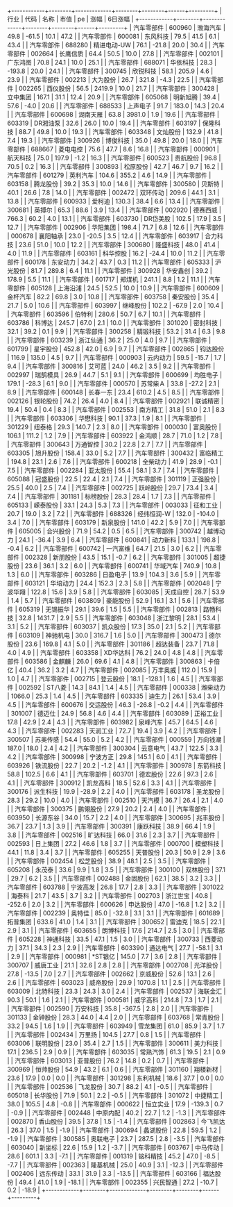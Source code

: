 +------------+--------+-------------+--------+--------+------+---------+
|    行业    |  代码  |    名称     |  市值  |   pe   | 涨幅 | 6日涨幅 |
+------------+--------+-------------+--------+--------+------+---------+
| 汽车零部件 | 600960 |  渤海汽车   |  49.8  | -61.5  | 10.1 |  47.2   |
| 汽车零部件 | 600081 |  东风科技   |  79.5  |  41.5  | 6.1  |  43.4   |
| 汽车零部件 | 688280 | 精进电动-UW |  76.1  | -21.8  | 20.0 |  30.4   |
| 汽车零部件 | 002664 |  长鹰信质   |  64.4  |  50.5  | 10.0 |  27.8   |
| 汽车零部件 | 002101 |  广东鸿图   |  70.8  |  24.1  | 10.0 |  25.1   |
| 汽车零部件 | 688071 |  华依科技   |  28.3  | -193.8 | 20.0 |  24.1   |
| 汽车零部件 | 300745 |  欣锐科技   |  58.1  | 205.9  | 4.6  |  23.9   |
| 汽车零部件 | 002213 |  大为股份   |  26.7  | 321.8  | -4.3 |  22.5   |
| 汽车零部件 | 002265 |  西仪股份   |  56.5  | 2419.9 | 10.0 |  21.7   |
| 汽车零部件 | 300428 |  立中集团   | 167.1  |  31.1  | 12.4 |  20.9   |
| 汽车零部件 | 605068 |  明新旭腾   |  39.4  |  57.6  | -4.0 |  20.6   |
| 汽车零部件 | 688533 |  上声电子   |  91.7  | 183.0  | 14.3 |  20.4   |
| 汽车零部件 | 600698 |  湖南天雁   |  63.8  | 3981.0 | 1.9  |  19.6   |
| 汽车零部件 | 603319 |  DR湘油泵   |  32.6  |  26.0  | 10.0 |  19.4   |
| 汽车零部件 | 603197 |  保隆科技   |  88.7  |  49.8  | 10.0 |  19.3   |
| 汽车零部件 | 603348 |  文灿股份   | 132.9  |  41.8  | 7.4  |  19.3   |
| 汽车零部件 | 300926 |  博俊科技   |  35.0  |  49.8  | 20.0 |  18.0   |
| 汽车零部件 | 688667 |  菱电电控   |  75.6  |  47.7  | 8.6  |  16.8   |
| 汽车零部件 | 000901 |  航天科技   |  75.0  | 197.9  | -1.2 |  16.3   |
| 汽车零部件 | 600523 |  贵航股份   |  96.8  |  70.5  | 0.2  |  16.3   |
| 汽车零部件 | 300893 |  松原股份   |  42.7  |  46.7  | 9.7  |  16.2   |
| 汽车零部件 | 601279 |  英利汽车   | 104.6  | 355.2  | 4.6  |  14.9   |
| 汽车零部件 | 603158 |  腾龙股份   |  39.2  |  35.3  | 10.0 |  14.6   |
| 汽车零部件 | 300580 |   贝斯特    |  40.1  |  26.6  | 7.8  |  14.0   |
| 汽车零部件 | 002472 |  双环传动   | 209.6  |  44.1  | 3.1  |  13.8   |
| 汽车零部件 | 600933 |   爱柯迪    | 130.3  |  38.4  | 6.6  |  13.4   |
| 汽车零部件 | 300681 |   英搏尔    |  65.3  |  88.6  | 3.9  |  13.4   |
| 汽车零部件 | 002920 |  德赛西威   | 766.3  |  60.2  | 4.0  |  13.1   |
| 汽车零部件 | 603730 |  DR岱美股   | 102.5  |  17.9  | 3.5  |  12.7   |
| 汽车零部件 | 002906 |  华阳集团   | 198.4  |  71.7  | 6.8  |  12.6   |
| 汽车零部件 | 000678 |  襄阳轴承   |  23.0  | -20.5  | 3.5  |  12.4   |
| 汽车零部件 | 603917 |  合力科技   |  23.6  |  51.0  | 10.0 |  12.2   |
| 汽车零部件 | 300680 |  隆盛科技   |  48.0  |  41.4  | 4.0  |  11.9   |
| 汽车零部件 | 603161 |  科华控股   |  16.2  | -24.4  | 10.0 |  11.2   |
| 汽车零部件 | 600178 |  东安动力   |  34.2  |  43.7  | 0.3  |  11.2   |
| 汽车零部件 | 605333 |  沪光股份   |  81.7  | 289.8  | 6.4  |  11.1   |
| 汽车零部件 | 300928 |  华安鑫创   |  39.2  | 178.9  | 5.5  |  11.1   |
| 汽车零部件 | 601717 |   郑煤机    | 241.1  |  8.8   | 1.2  |  11.1   |
| 汽车零部件 | 605128 |  上海沿浦   |  24.5  |  52.5  | 10.0 |  10.9   |
| 汽车零部件 | 600609 |  金杯汽车   |  82.2  |  69.8  | 3.0  |  10.8   |
| 汽车零部件 | 603758 |  秦安股份   |  35.4  |  21.7  | 5.0  |  10.6   |
| 汽车零部件 | 603997 |  继峰股份   | 102.2  | -67.9  | 2.0  |  10.4   |
| 汽车零部件 | 603596 |   伯特利    | 280.6  |  50.7  | 6.7  |  10.1   |
| 汽车零部件 | 603786 |   科博达    | 245.7  |  67.0  | 2.1  |  10.0   |
| 汽车零部件 | 301020 |  密封科技   |  32.1  |  39.2  | 0.1  |   9.9   |
| 汽车零部件 | 300258 |  精锻科技   |  53.2  |  31.4  | 6.3  |   9.8   |
| 汽车零部件 | 603239 |  浙江仙通   |  36.2  |  25.0  | 4.0  |   9.7   |
| 汽车零部件 | 601799 |  星宇股份   | 452.8  |  42.0  | 6.9  |   9.7   |
| 汽车零部件 | 002865 |  钧达股份   | 116.9  | 135.0  | 4.5  |   9.7   |
| 汽车零部件 | 000903 |  云内动力   |  59.5  | -15.7  | 1.7  |   9.4   |
| 汽车零部件 | 300816 |   艾可蓝    |  24.0  |  46.2  | 3.5  |   9.2   |
| 汽车零部件 | 002997 |  瑞鹄模具   |  26.9  |  44.7  | 5.1  |   9.1   |
| 汽车零部件 | 600699 |  均胜电子   | 179.1  | -28.3  | 6.1  |   9.0   |
| 汽车零部件 | 000570 |   苏常柴Ａ   |  33.8  | -27.2  | 2.1  |   8.9   |
| 汽车零部件 | 600148 |  长春一东   |  23.4  | 610.2  | 4.5  |   8.5   |
| 汽车零部件 | 002126 |  银轮股份   |  74.2  |  26.4  | 4.0  |   8.4   |
| 汽车零部件 | 002921 |  联诚精密   |  19.4  |  50.4  | 0.4  |   8.3   |
| 汽车零部件 | 002553 |  南方精工   |  31.8  |  51.0  | 2.1  |   8.3   |
| 汽车零部件 | 603306 |  华懋科技   |  90.1  |  37.3  | 1.9  |   8.1   |
| 汽车零部件 | 301229 |   纽泰格    |  29.3  | 140.7  | 2.3  |   8.0   |
| 汽车零部件 | 000030 |  富奥股份   | 106.1  | 111.2  | 1.2  |   7.9   |
| 汽车零部件 | 603922 |   金鸿顺    |  28.7  |  71.0  | 1.2  |   7.8   |
| 汽车零部件 | 300643 |  万通智控   |  30.2  |  22.8  | 2.7  |   7.7   |
| 汽车零部件 | 603305 |  旭升股份   | 158.4  |  33.0  | 5.2  |   7.7   |
| 汽车零部件 | 300432 |  富临精工   | 194.8  |  23.1  | 2.6  |   7.6   |
| 汽车零部件 | 600218 |  全柴动力   |  41.9  |  28.9  | -0.1 |   7.5   |
| 汽车零部件 | 002284 |  亚太股份   |  55.4  |  58.1  | 3.7  |   7.4   |
| 汽车零部件 | 605088 |  冠盛股份   |  22.5  |  22.4  | 2.1  |   7.4   |
| 汽车零部件 | 301119 |  正强股份   |  25.5  |  40.0  | 2.5  |   7.4   |
| 汽车零部件 | 002725 |  跃岭股份   |  29.7  |  73.4  | 3.4  |   7.4   |
| 汽车零部件 | 301181 |  标榜股份   |  28.3  |  28.4  | 1.7  |   7.3   |
| 汽车零部件 | 605133 |  嵘泰股份   |  33.1  |  24.3  | 5.3  |   7.3   |
| 汽车零部件 | 003033 |  征和工业   |  20.7  |  19.0  | 3.2  |   7.2   |
| 汽车零部件 | 688326 | 经纬恒润-W  | 132.0  | -104.0 | 3.4  |   7.0   |
| 汽车零部件 | 603179 |  新泉股份   | 141.0  |  42.2  | 5.9  |   7.0   |
| 汽车零部件 | 605005 |  合兴股份   |  71.9  |  54.2  | 0.5  |   6.5   |
| 汽车零部件 | 300742 |  越博动力   |  24.1  | -36.4  | 3.9  |   6.4   |
| 汽车零部件 | 600841 |  动力新科   | 133.1  | 198.8  | -0.4 |   6.2   |
| 汽车零部件 | 600742 |  一汽富维   |  64.7  |  21.5  | 3.0  |   6.2   |
| 汽车零部件 | 002328 |  新朋股份   |  43.5  |  15.1  | -0.7 |   6.2   |
| 汽车零部件 | 301005 |  超捷股份   |  23.6  |  36.1  | 3.2  |   6.0   |
| 汽车零部件 | 600741 |  华域汽车   | 740.9  |  10.8  | 1.3  |   6.0   |
| 汽车零部件 | 603286 |  日盈电子   |  13.9  | 104.3  | 3.6  |   5.9   |
| 汽车零部件 | 603121 |  华培动力   |  24.4  | 152.3  | 2.3  |   5.8   |
| 汽车零部件 | 002048 |  宁波华翔   | 122.8  |  15.6  | 3.9  |   5.8   |
| 汽车零部件 | 603085 |  天成自控   |  28.7  |  53.9  | 1.4  |   5.7   |
| 汽车零部件 | 603809 |  豪能股份   |  52.9  |  16.1  | 3.1  |   5.6   |
| 汽车零部件 | 605319 |  无锡振华   |  29.1  |  39.6  | 1.5  |   5.5   |
| 汽车零部件 | 002813 |  路畅科技   |  32.8  | 1431.7 | 2.9  |   5.5   |
| 汽车零部件 | 603048 |  浙江黎明   |  28.1  |  53.4  | 3.1  |   5.2   |
| 汽车零部件 | 603037 |  凯众股份   |  17.3  |  35.0  | 2.1  |   5.2   |
| 汽车零部件 | 603109 |  神驰机电   |  30.0  | 316.7  | 1.6  |   5.0   |
| 汽车零部件 | 300473 |  德尔股份   |  23.6  | 169.8  | 4.1  |   5.0   |
| 汽车零部件 | 301186 |  超达装备   |  23.7  |  71.8  | 4.0  |   4.9   |
| 汽车零部件 | 603358 |  XD华达科   |  76.2  |  24.0  | 4.8  |   4.8   |
| 汽车零部件 | 603586 |   金麒麟    |  26.0  |  69.6  | 4.1  |   4.8   |
| 汽车零部件 | 300863 |   卡倍亿    |  40.4  |  36.2  | 3.2  |   4.7   |
| 汽车零部件 | 002085 |  万丰奥威   | 112.0  |  15.9  | 1.0  |   4.7   |
| 汽车零部件 | 002715 |  登云股份   |  18.1  | -128.1 | 1.6  |   4.5   |
| 汽车零部件 | 002592 |   ST八菱    |  14.3  |  84.1  | 1.4  |   4.5   |
| 汽车零部件 | 000338 |  潍柴动力   | 1066.0 |  25.3  | 1.4  |   4.5   |
| 汽车零部件 | 603335 |   迪生力    |  26.1  |  53.4  | 3.9  |   4.5   |
| 汽车零部件 | 600676 |  交运股份   |  46.3  | -26.8  | -0.2 |   4.4   |
| 汽车零部件 | 301007 |   德迈仕    |  24.9  |  56.8  | 4.6  |   4.4   |
| 汽车零部件 | 603089 |  正裕工业   |  17.8  |  42.9  | 2.4  |   4.3   |
| 汽车零部件 | 603982 |  泉峰汽车   |  45.7  |  64.5  | 4.6  |   4.3   |
| 汽车零部件 | 002283 |  天润工业   |  72.7  |  19.4  | 3.9  |   4.2   |
| 汽车零部件 | 300507 |  苏奥传感   |  54.4  |  55.0  | 5.2  |   4.2   |
| 汽车零部件 | 000559 |  万向钱潮   | 187.0  |  18.0  | 2.4  |   4.2   |
| 汽车零部件 | 300304 |  云意电气   |  43.7  | 122.5  | 3.3  |   4.2   |
| 汽车零部件 | 300998 |  宁波方正   |  29.8  | 145.1  | 6.0  |   4.1   |
| 汽车零部件 | 603926 |  铁流股份   |  22.7  |  20.2  | -1.2 |   4.1   |
| 汽车零部件 | 300978 |  东箭科技   |  58.8  | 102.5  | 6.6  |   4.1   |
| 汽车零部件 | 603701 |  德宏股份   |  22.6  |  97.3  | 2.6  |   4.1   |
| 汽车零部件 | 300912 |  凯龙高科   |  18.5  |  52.6  | 3.3  |   4.1   |
| 汽车零部件 | 300176 |  派生科技   |  19.9  | -28.9  | 2.2  |   4.0   |
| 汽车零部件 | 603178 |  圣龙股份   |  28.3  |  29.2  | 10.0 |   4.0   |
| 汽车零部件 | 002510 |   天汽模    |  36.7  |  26.4  | 2.1  |   4.0   |
| 汽车零部件 | 300375 |  鹏翎股份   |  27.9  |  20.2  | 2.4  |   4.0   |
| 汽车零部件 | 603950 |  长源东谷   |  34.0  |  15.7  | 2.2  |   4.0   |
| 汽车零部件 | 300695 |  兆丰股份   |  36.7  |  23.7  | 1.3  |   3.9   |
| 汽车零部件 | 300391 |  康跃科技   |  38.9  |  66.4  | 1.9  |   3.8   |
| 汽车零部件 | 002516 |  旷达科技   |  66.0  |  31.6  | 2.3  |   3.7   |
| 汽车零部件 | 002593 |  日上集团   |  27.2  |  46.6  | 1.8  |   3.7   |
| 汽车零部件 | 000700 |  模塑科技   |  44.1  |  11.8  | 3.4  |   3.7   |
| 汽车零部件 | 605255 |  天普股份   |  20.3  |  50.9  | 2.9  |   3.6   |
| 汽车零部件 | 002454 |  松芝股份   |  38.9  |  48.1  | 2.5  |   3.5   |
| 汽车零部件 | 605208 |   永茂泰    |  33.6  |  9.9   | 1.8  |   3.5   |
| 汽车零部件 | 300100 |  双林股份   |  37.1  |  29.7  | 6.2  |   3.5   |
| 汽车零部件 | 002488 |  金固股份   |  62.1  |  38.5  | 3.2  |   3.3   |
| 汽车零部件 | 603788 |  宁波高发   |  26.8  |  17.7  | 2.8  |   3.3   |
| 汽车零部件 | 301022 |   海泰科    |  21.7  |  43.5  | 3.7  |   3.2   |
| 汽车零部件 | 002703 |  浙江世宝   |  40.8  | -252.6 | 2.0  |   3.2   |
| 汽车零部件 | 600626 |  申达股份   |  47.0  | -16.8  | 1.2  |   3.2   |
| 汽车零部件 | 002239 |   奥特佳    |  85.0  | -32.8  | 3.1  |   3.1   |
| 汽车零部件 | 601689 |  拓普集团   | 633.6  |  41.0  | 1.4  |   3.1   |
| 汽车零部件 | 300652 |   雷迪克    |  18.5  |  22.1  | 2.9  |   3.1   |
| 汽车零部件 | 603655 |  朗博科技   |  17.6  | 214.7  | 2.5  |   3.0   |
| 汽车零部件 | 605228 |  神通科技   |  33.5  |  47.1  | 1.5  |   3.0   |
| 汽车零部件 | 300733 |  西菱动力   |  37.1  |  34.3  | 2.3  |   2.9   |
| 汽车零部件 | 603390 |  通达电气   |  27.7  | -58.1  | 3.1  |   2.9   |
| 汽车零部件 | 000981 |   *ST银亿   | 145.0  |  7.7   | 3.6  |   2.8   |
| 汽车零部件 | 300707 |  威唐工业   |  21.1  |  32.6  | 2.8  |   2.8   |
| 汽车零部件 | 002708 |  光洋股份   |  27.8  | -13.5  | 7.0  |   2.7   |
| 汽车零部件 | 002662 |  京威股份   |  52.6  |  13.1  | 2.6  |   2.6   |
| 汽车零部件 | 603023 |  威帝股份   |  29.9  | 1070.8 | 1.1  |   2.5   |
| 汽车零部件 | 603009 |  北特科技   |  23.3  |  24.3  | 3.0  |   2.4   |
| 汽车零部件 | 002537 |  海联金汇   |  90.3  |  50.1  | 1.6  |   2.1   |
| 汽车零部件 | 000581 |  威孚高科   | 214.8  |  7.3   | 1.7  |   2.1   |
| 汽车零部件 | 002590 |  万安科技   |  35.8  | -367.5 | 2.8  |   2.0   |
| 汽车零部件 | 301133 |  金钟股份   |  28.3  |  44.0  | 4.4  |   2.0   |
| 汽车零部件 | 603768 |  常青股份   |  33.2  |  94.5  | 1.6  |   1.9   |
| 汽车零部件 | 603949 |  雪龙集团   |  61.0  |  85.9  | 3.7  |   1.7   |
| 汽车零部件 | 002434 |   万里扬    | 104.5  |  27.7  | 0.8  |   1.5   |
| 汽车零部件 | 603006 |  联明股份   |  23.0  |  35.4  | 2.7  |   1.5   |
| 汽车零部件 | 300611 |  美力科技   |  17.1  | 236.5  | 2.9  |   0.9   |
| 汽车零部件 | 603035 |  常熟汽饰   |  61.3  |  19.5  | 2.1  |   0.9   |
| 汽车零部件 | 603013 |  亚普股份   |  76.2  |  14.8  | 0.2  |   0.7   |
| 汽车零部件 | 300969 |  恒帅股份   |  54.9  |  43.2  | 6.1  |   0.6   |
| 汽车零部件 | 301160 |  翔楼新材   |  23.6  |  17.9  | 0.0  |   0.0   |
| 汽车零部件 | 301298 |  东利机械   |  18.6  |  37.7  | 0.0  |   0.0   |
| 汽车零部件 | 002536 |  飞龙股份   |  30.7  |  88.2  | 4.1  |  -0.5   |
| 汽车零部件 | 605018 |  长华股份   |  71.9  |  50.1  | 2.2  |  -0.5   |
| 汽车零部件 | 301072 |  中捷精工   |  38.0  | 105.5  | 4.8  |  -0.8   |
| 汽车零部件 | 000622 |  恒立实业   |  17.9  | -139.3 | 0.7  |  -0.9   |
| 汽车零部件 | 002448 |  中原内配   |  40.2  |  22.7  | 1.2  |  -1.3   |
| 汽车零部件 | 002870 |  香山股份   |  39.5  |  37.8  | 1.5  |  -1.4   |
| 汽车零部件 | 002863 |  今飞凯达   |  26.3  |  37.0  | 1.5  |  -1.9   |
| 汽车零部件 | 300694 |  蠡湖股份   |  22.8  |  59.5  | 1.2  |  -1.9   |
| 汽车零部件 | 300585 |  奥联电子   |  23.7  | 287.5  | 2.8  |  -3.5   |
| 汽车零部件 | 603040 |   新坐标    |  22.6  |  15.9  | 1.2  |  -3.7   |
| 汽车零部件 | 603767 |  中马传动   |  28.6  | 601.1  | 3.3  |  -7.1   |
| 汽车零部件 | 001319 |  铭科精技   |  45.2  |  47.0  | -8.5 |  -7.7   |
| 汽车零部件 | 002363 |  隆基机械   |  25.0  |  40.9  | 3.1  |  -12.3  |
| 汽车零部件 | 002406 |  远东传动   |  33.1  |  31.9  | 3.3  |  -13.5  |
| 汽车零部件 | 603166 |  福达股份   |  49.4  |  41.0  | 1.9  |  -18.1  |
| 汽车零部件 | 002355 |  兴民智通   |  27.2  | -10.7  | 0.2  |  -18.9  |
+------------+--------+-------------+--------+--------+------+---------+
